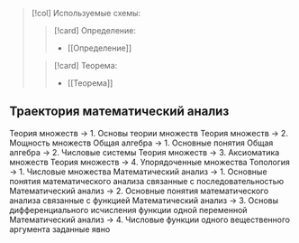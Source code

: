 > [!col] Используемые схемы:
>> [!card] Определение:
>> * [[Определение]]
>
>> [!card] Теорема:
>>* [[Теорема]]
> 

## Траектория математический анализ
Теория множеств -> 1. Основы теории множеств
Теория множеств -> 2. Мощность множеств
Общая алгебра -> 1. Основные понятия
Общая алгебра -> 2. Числовые системы
Теория множеств -> 3. Аксиоматика множеств
Теория множеств -> 4. Упорядоченные множества
Топология -> 1. Числовые множества
Математический анализ -> 1. Основные понятия математического анализа связанные с последовательностью 
Математический анализ -> 2. Основные понятия математического анализа связанные с функцией 
Математический анализ -> 3. Основы дифференциального исчисления функции одной переменной
Математический анализ -> 4. Числовые функции одного вещественного аргумента заданные явно